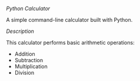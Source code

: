 
*Python Calculator*

A simple command-line calculator built with Python.


*Description*

This calculator performs basic arithmetic operations:

- Addition
- Subtraction
- Multiplication
- Division


